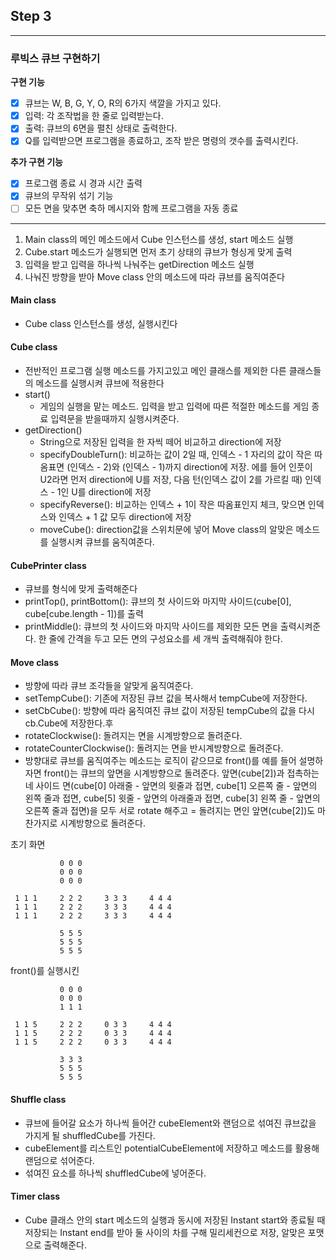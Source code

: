 ## Step 3
---
### 루빅스 큐브 구현하기
__구현 기능__
- [x] 큐브는 W, B, G, Y, O, R의 6가지 색깔을 가지고 있다.
- [x] 입력: 각 조작법을 한 줄로 입력받는다.
- [x] 출력: 큐브의 6면을 펼친 상태로 출력한다.
- [x] Q를 입력받으면 프로그램을 종료하고, 조작 받은 명령의 갯수를 출력시킨다.

__추가 구현 기능__
- [x] 프로그램 종료 시 경과 시간 출력
- [x] 큐브의 무작위 섞기 기능
- [ ] 모든 면을 맞추면 축하 메시지와 함께 프로그램을 자동 종료

---
1. Main class의 메인 메소드에서 Cube 인스턴스를 생성, start 메소드 실행
2. Cube.start 메소드가 실행되면 먼저 초기 상태의 큐브가 형싱게 맞게 출력
3. 입력을 받고 입력을 하나씩 나눠주는 getDirection 메소드 실행
4. 나눠진 방향을 받아 Move class 안의 메소드에 따라 큐브를 움직여준다

#### Main class
- Cube class 인스턴스를 생성, 실행시킨다

#### Cube class
- 전반적인 프로그램 실행 메소드를 가지고있고 메인 클래스를 제외한 다른 클래스들의 메소드를 실행시켜 큐브에 적용한다
- start()
    - 게임의 실행을 맡는 메소드. 입력을 받고 입력에 따른 적절한 메소드를 게임 종료 입력문을 받을때까지 실행시켜준다.
- getDirection()
    - String으로 저장된 입력을 한 자씩 떼어 비교하고 direction에 저장
    - specifyDoubleTurn(): 비교하는 값이 2일 때, 인덱스 - 1 자리의 값이 작은 따옴표면 (인덱스 - 2)와 (인덱스 - 1)까지 direction에 저장. 에를 들어 인풋이 U2라면 먼저 direction에 U를 저장, 다음 턴(인덱스 값이 2를 가르킬 때) 인덱스 - 1인 U를 direction에 저장
    - specifyReverse(): 비교하는 인덱스 + 1이 작은 따옴표인지 체크, 맞으면 인덱스와 인덱스 + 1 값 모두 direction에 저장
    - moveCube(): direction값을 스위치문에 넣어 Move class의 알맞은 메소드를 실행시켜 큐브를 움직여준다. 

#### CubePrinter class
- 큐브를 형식에 맞게 출력해준다
- printTop(), printBottom(): 큐브의 첫 사이드와 마지막 사이드(cube[0], cube[cube.length - 1])를 출력
- printMiddle(): 큐브의 첫 사이드와 마지막 사이드를 제외한 모든 면을 출력시켜준다. 한 줄에 간격을 두고 모든 면의 구성요소를 세 개씩 출력해줘야 한다.

#### Move class
- 방향에 따라 큐브 조각들을 알맞게 움직여준다.
- setTempCube(): 기존에 저장된 큐브 값을 복사해서 tempCube에 저장한다.
- setCbCube(): 방향에 따라 움직여진 큐브 값이 저장된 tempCube의 값을 다시 cb.Cube에 저장한다.후
- rotateClockwise(): 돌려지는 면을 시계방향으로 돌려준다.
- rotateCounterClockwise(): 돌려지는 면을 반시계방향으로 돌려준다.
- 방향대로 큐브를 움직여주는 메소드는 로직이 같으므로 front()를 예를 들어 설명하자면 front()는 큐브의 앞면을 시계방향으로 돌려준다. 앞면(cube[2])과 접촉하는 네 사이드 면(cube[0] 아래줄 - 앞면의 윗줄과 접면, cube[1] 오른쪽 줄 - 앞면의 왼쪽 줄과 접면, cube[5] 윗줄 - 앞면의 아래줄과 접면, cube[3] 왼쪽 줄 - 앞면의 오른쪽 줄과 접면)을 모두 서로 rotate 해주고 = 돌려지는 면인 앞면(cube[2])도 마찬가지로 시계방향으로 돌려준다.

초기 화면
```
           0 0 0  
           0 0 0
           0 0 0

 1 1 1     2 2 2     3 3 3     4 4 4 
 1 1 1     2 2 2     3 3 3     4 4 4 
 1 1 1     2 2 2     3 3 3     4 4 4
 
           5 5 5
           5 5 5 
           5 5 5 
```
front()를 실행시킨 
```
           0 0 0  
           0 0 0
           1 1 1

 1 1 5     2 2 2     0 3 3     4 4 4 
 1 1 5     2 2 2     0 3 3     4 4 4 
 1 1 5     2 2 2     0 3 3     4 4 4
 
           3 3 3
           5 5 5 
           5 5 5 
```

#### Shuffle class
- 큐브에 들어갈 요소가 하나씩 들어간 cubeElement와 랜덤으로 섞여진 큐브값을 가지게 될 shuffledCube를 가진다.
- cubeElement를 리스트인 potentialCubeElement에 저장하고 메소드를 활용해 랜덤으로 섞어준다.
- 섞여진 요소를 하나씩 shuffledCube에 넣어준다.

#### Timer class
- Cube 클래스 안의 start 메소드의 실행과 동시에 저장된 Instant start와 종료될 때 저장되는 Instant end를 받아 둘 사이의 차를 구해 밀리세컨으로 저장, 알맞은 포맷으로 출력해준다.
